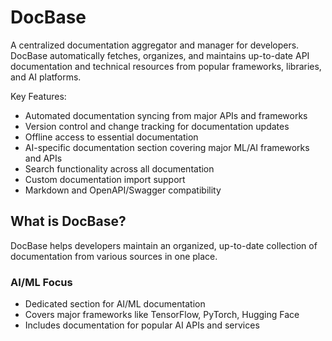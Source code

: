 # DocBase
A centralized documentation aggregator and manager for developers. DocBase automatically fetches, organizes, and maintains up-to-date API documentation and technical resources from popular frameworks, libraries, and AI platforms.

Key Features:
- Automated documentation syncing from major APIs and frameworks
- Version control and change tracking for documentation updates  
- Offline access to essential documentation
- AI-specific documentation section covering major ML/AI frameworks and APIs
- Search functionality across all documentation
- Custom documentation import support
- Markdown and OpenAPI/Swagger compatibility

## What is DocBase?
DocBase helps developers maintain an organized, up-to-date collection of documentation from various sources in one place.

### AI/ML Focus
- Dedicated section for AI/ML documentation
- Covers major frameworks like TensorFlow, PyTorch, Hugging Face
- Includes documentation for popular AI APIs and services

